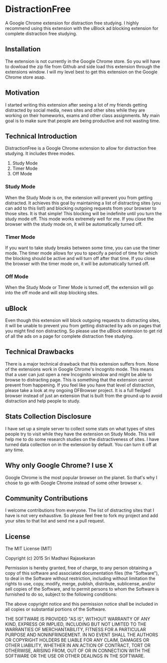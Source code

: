 # DistractionFree
A Google Chrome extension for distraction free studying. I highly recommend using this extension with the uBlock ad blocking extension for complete distraction free studying. 

## Installation
The extension is not currently in the Google Chrome store. So you will have to dowload the zip file from Github and side load this extension through the extensions window. I will my level best to get this extension on the Google Chrome store asap. 

## Motivation
I started writing this extension after seeing a lot of my friends getting distracted by social media, news sites and other sites while they are working on their homeworks, exams and other class assignments. My main goal is to make sure that people are being productive and not wasting time. 

## Technical Introduction
DistractionFree is a Google Chrome extension to allow for distraction free studying. It includes three modes. 

1. Study Mode
2. Timer Mode
3. Off Mode

### Study Mode
When the Study Mode is on, the extension will prevent you from getting distracted. It achieves this goal by maintaining a list of distracting sites (you can add to this list!) and blocking outgoing requests from your browser to those sites. It is that simple! This blocking will be indefinite until you turn the study mode off. This mode works extremely well for me. If you close the browser with the study mode on, it will be automatically turned off. 

### Timer Mode
If you want to take study breaks between some time, you can use the timer mode. The timer mode allows for you to specify a period of time for which the blocking should be active and will turn off after that time. If you close the browser with the timer mode on, it will be automatically turned off. 

### Off Mode
When the Study Mode or Timer Mode is turned off, the extension will go into the off mode and will stop blocking sites. 

## uBlock 
Even though this extension will block outgoing requests to distracting sites, it will be unable to prevent you from getting distracted by ads on pages that you might find non distracting. So please use the uBlock extension to get rid of all the ads on a page for complete distraction free studying. 

## Technical Drawbacks
There is a major technical drawback that this extension suffers from. None of the extensions work in Google Chrome's Incognito mode. This means that a user can just open a new Incoginito window and might be able to browse to distracting page. This is something that the extension cannot prevent from happening. If you feel like you have that level of distraction, please take a look at my ongoing DFBrowser project. It is a full fledged browser instead of just an extension that is built from the ground up to avoid distraction and help people to study. 

## Stats Collection Disclosure
I have set up a simple server to collect some stats on what types of sites people try to visit while they have the extension on Study Mode. This will help me to do some research studies on the distractiveness of sites. I have turned data collection on in the extension by default. You can turn it off at any time. 

## Why only Google Chrome? I use X
Google Chrome is the most popular browser on the planet. So that's why I chose to go with Google Chrome instead of some other browser x. 

## Community Contributions
I welcome contributions from everyone. The list of distracting sites that I have is not very exhaustive. So please feel free to fork my project and add your sites to that list and send me a pull request. 

## License
The MIT License (MIT)

Copyright (c) 2015 Sri Madhavi Rajasekaran

Permission is hereby granted, free of charge, to any person obtaining a copy
of this software and associated documentation files (the "Software"), to deal
in the Software without restriction, including without limitation the rights
to use, copy, modify, merge, publish, distribute, sublicense, and/or sell
copies of the Software, and to permit persons to whom the Software is
furnished to do so, subject to the following conditions:

The above copyright notice and this permission notice shall be included in all
copies or substantial portions of the Software.

THE SOFTWARE IS PROVIDED "AS IS", WITHOUT WARRANTY OF ANY KIND, EXPRESS OR
IMPLIED, INCLUDING BUT NOT LIMITED TO THE WARRANTIES OF MERCHANTABILITY,
FITNESS FOR A PARTICULAR PURPOSE AND NONINFRINGEMENT. IN NO EVENT SHALL THE
AUTHORS OR COPYRIGHT HOLDERS BE LIABLE FOR ANY CLAIM, DAMAGES OR OTHER
LIABILITY, WHETHER IN AN ACTION OF CONTRACT, TORT OR OTHERWISE, ARISING FROM,
OUT OF OR IN CONNECTION WITH THE SOFTWARE OR THE USE OR OTHER DEALINGS IN THE
SOFTWARE.

